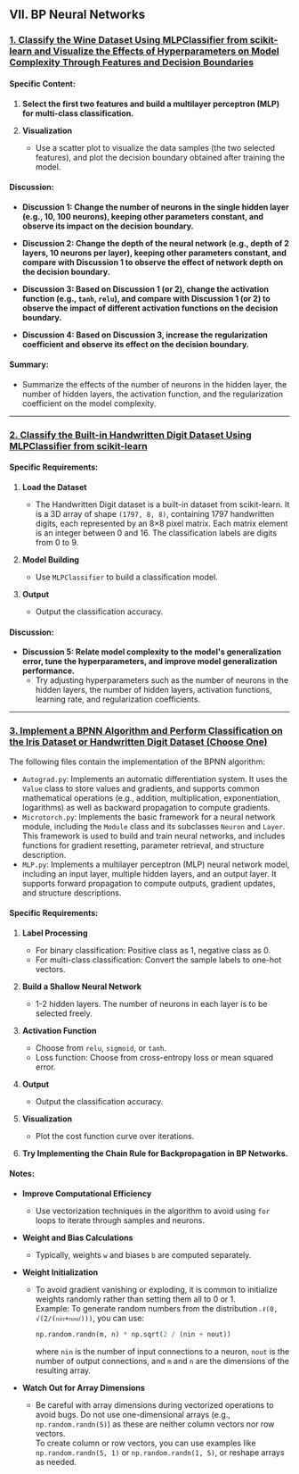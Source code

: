 ## VII. BP Neural Networks

### [1. Classify the Wine Dataset Using MLPClassifier from scikit-learn and Visualize the Effects of Hyperparameters on Model Complexity Through Features and Decision Boundaries](ML7_1.ipynb)

#### Specific Content:

1. **Select the first two features and build a multilayer perceptron (MLP) for multi-class classification.**

2. **Visualization**  
   - Use a scatter plot to visualize the data samples (the two selected features), and plot the decision boundary obtained after training the model.

#### Discussion:

- **Discussion 1: Change the number of neurons in the single hidden layer (e.g., 10, 100 neurons), keeping other parameters constant, and observe its impact on the decision boundary.**

- **Discussion 2: Change the depth of the neural network (e.g., depth of 2 layers, 10 neurons per layer), keeping other parameters constant, and compare with Discussion 1 to observe the effect of network depth on the decision boundary.**

- **Discussion 3: Based on Discussion 1 (or 2), change the activation function (e.g., `tanh`, `relu`), and compare with Discussion 1 (or 2) to observe the impact of different activation functions on the decision boundary.**

- **Discussion 4: Based on Discussion 3, increase the regularization coefficient and observe its effect on the decision boundary.**

#### Summary:

- Summarize the effects of the number of neurons in the hidden layer, the number of hidden layers, the activation function, and the regularization coefficient on the model complexity.

---

### [2. Classify the Built-in Handwritten Digit Dataset Using MLPClassifier from scikit-learn](ML7_2.ipynb)

#### Specific Requirements:

1. **Load the Dataset**  
   - The Handwritten Digit dataset is a built-in dataset from scikit-learn. It is a 3D array of shape `(1797, 8, 8)`, containing 1797 handwritten digits, each represented by an 8×8 pixel matrix. Each matrix element is an integer between 0 and 16. The classification labels are digits from 0 to 9.

2. **Model Building**  
   - Use `MLPClassifier` to build a classification model.

3. **Output**  
   - Output the classification accuracy.

#### Discussion:

- **Discussion 5: Relate model complexity to the model's generalization error, tune the hyperparameters, and improve model generalization performance.**  
   - Try adjusting hyperparameters such as the number of neurons in the hidden layers, the number of hidden layers, activation functions, learning rate, and regularization coefficients.

---

### [3. Implement a BPNN Algorithm and Perform Classification on the Iris Dataset or Handwritten Digit Dataset (Choose One)](ML7_3.ipynb)

The following files contain the implementation of the BPNN algorithm:
- `Autograd.py`: Implements an automatic differentiation system. It uses the `Value` class to store values and gradients, and supports common mathematical operations (e.g., addition, multiplication, exponentiation, logarithms) as well as backward propagation to compute gradients.
- `Microtorch.py`: Implements the basic framework for a neural network module, including the `Module` class and its subclasses `Neuron` and `Layer`. This framework is used to build and train neural networks, and includes functions for gradient resetting, parameter retrieval, and structure description.
- `MLP.py`: Implements a multilayer perceptron (MLP) neural network model, including an input layer, multiple hidden layers, and an output layer. It supports forward propagation to compute outputs, gradient updates, and structure descriptions.

#### Specific Requirements:

1. **Label Processing**  
   - For binary classification: Positive class as 1, negative class as 0.  
   - For multi-class classification: Convert the sample labels to one-hot vectors.

2. **Build a Shallow Neural Network**  
   - 1-2 hidden layers. The number of neurons in each layer is to be selected freely.

3. **Activation Function**  
   - Choose from `relu`, `sigmoid`, or `tanh`.  
   - Loss function: Choose from cross-entropy loss or mean squared error.

4. **Output**  
   - Output the classification accuracy.

5. **Visualization**  
   - Plot the cost function curve over iterations.

6. **Try Implementing the Chain Rule for Backpropagation in BP Networks.**

#### Notes:

- **Improve Computational Efficiency**  
   - Use vectorization techniques in the algorithm to avoid using `for` loops to iterate through samples and neurons.

- **Weight and Bias Calculations**  
   - Typically, weights `w` and biases `b` are computed separately.

- **Weight Initialization**  
   - To avoid gradient vanishing or exploding, it is common to initialize weights randomly rather than setting them all to 0 or 1.  
     Example: To generate random numbers from the distribution `𝒩(0, √(2/(𝑛𝑖𝑛+𝑛𝑜𝑢𝑡)))`, you can use:  
     ```python
     np.random.randn(m, n) * np.sqrt(2 / (nin + nout))
     ```
     where `nin` is the number of input connections to a neuron, `nout` is the number of output connections, and `m` and `n` are the dimensions of the resulting array.

- **Watch Out for Array Dimensions**  
   - Be careful with array dimensions during vectorized operations to avoid bugs. Do not use one-dimensional arrays (e.g., `np.random.randn(5)`) as these are neither column vectors nor row vectors.  
     To create column or row vectors, you can use examples like `np.random.randn(5, 1)` or `np.random.randn(1, 5)`, or reshape arrays as needed.

